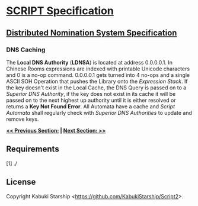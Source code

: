 # [SCRIPT Specification](../)

## [Distributed Nomination System Specification](./)

### DNS Caching

The **Local DNS Authority** (**LDNSA**) is located at address 0.0.0.0.1. In Chinese Rooms expressions are indexed with printable Unicode characters and 0 is a no-op command. 0.0.0.0.1 gets turned into 4 no-ops and a single ASCII SOH Operation that pushes the Library onto the *Expression Stack*. If the key doesn't exist in the Local Cache, the DNS Query is passed on to a *Superior DNS Authority*, if the key does not exist in its cache it will be passed on to the next highest up authority until it is either resolved or returns a **Key Not Found Error**. All Automata have a cache and *Script Automata* shall regularly check with *Superior DNS Authorities* to update and remove keys.

**[<< Previous Section:](./) | [Next Section: >>](./)**

## Requirements

[1] ./

## License

Copyright Kabuki Starship <<https://github.com/KabukiStarship/Script2>>.
